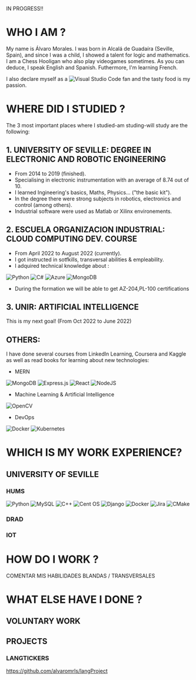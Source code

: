 IN PROGRESS!!
# WHO I AM ?
My name is Álvaro Morales. I was born in Alcalá de Guadaíra (Seville, Spain), and since I was a child, I showed a talent for logic and mathematics. I am a Chess Hooligan who also play videogames sometimes. As you can deduce, I speak English and Spanish. Futhermore, I'm learning French.

I also declare myself as a  ![Visual Studio Code](https://img.shields.io/badge/Visual%20Studio%20Code-0078d7.svg?style=for-the-badge&logo=visual-studio-code&logoColor=white)  fan and the tasty food is my passion.

<!-- ![LinkedIn](https://img.shields.io/badge/linkedin-%230077B5.svg?style=for-the-badge&logo=linkedin&logoColor=white)[LinkedIn](https://www.linkedin.com/in/alvaro-morales-m%C3%A1rquez/) -->

# WHERE DID I STUDIED ?
The 3 most important places where I studied-am studing-will study are the following:
## 1. UNIVERSITY OF SEVILLE:  DEGREE IN ELECTRONIC AND ROBOTIC ENGINEERING
-  From 2014 to 2019 (finished).
- Specialising in electronic instrumentation with an average of 8.74 out of 10.
- I learned Ingineering's basics, Maths, Physics... ("the basic kit").
- In the degree there were strong subjects in robotics, electronics and control (among others).
- Industrial software were used as Matlab or Xilinx environements.
## 2. ESCUELA ORGANIZACION INDUSTRIAL: CLOUD COMPUTING DEV. COURSE
- From April 2022 to August 2022 (currently).
- I got instructed in sotfkills, transversal abilities & empleability.
- I adquired technical knowledge about :

![Python](https://img.shields.io/badge/python-3670A0?style=for-the-badge&logo=python&logoColor=ffdd54) 
![C#](https://img.shields.io/badge/c%23-%23239120.svg?style=for-the-badge&logo=c-sharp&logoColor=white) 
![Azure](https://img.shields.io/badge/azure-%230072C6.svg?style=for-the-badge&logo=microsoftazure&logoColor=white)
![MongoDB](https://img.shields.io/badge/MongoDB-%234ea94b.svg?style=for-the-badge&logo=mongodb&logoColor=white)
- During the formation we will be able to get AZ-204,PL-100 certifications

## 3. UNIR: ARTIFICIAL INTELLIGENCE 
This is my next goal! (From Oct 2022 to June 2022)

## OTHERS:
I have done several courses from LinkedIn Learning, Coursera and Kaggle as well as read books for learning about new technologies:
- MERN

![MongoDB](https://img.shields.io/badge/MongoDB-%234ea94b.svg?style=for-the-badge&logo=mongodb&logoColor=white)
![Express.js](https://img.shields.io/badge/express.js-%23404d59.svg?style=for-the-badge&logo=express&logoColor=%2361DAFB)
![React](https://img.shields.io/badge/react-%2320232a.svg?style=for-the-badge&logo=react&logoColor=%2361DAFB)
![NodeJS](https://img.shields.io/badge/node.js-6DA55F?style=for-the-badge&logo=node.js&logoColor=white)

- Machine Learning & Artificial Intelligence

![OpenCV](https://img.shields.io/badge/opencv-%23white.svg?style=for-the-badge&logo=opencv&logoColor=white)

- DevOps

![Docker](https://img.shields.io/badge/docker-%230db7ed.svg?style=for-the-badge&logo=docker&logoColor=white)
![Kubernetes](https://img.shields.io/badge/kubernetes-%23326ce5.svg?style=for-the-badge&logo=kubernetes&logoColor=white)



# WHICH IS MY WORK EXPERIENCE?
## UNIVERSITY OF SEVILLE

### HUMS

![Python](https://img.shields.io/badge/python-3670A0?style=for-the-badge&logo=python&logoColor=ffdd54)
![MySQL](https://img.shields.io/badge/mysql-%2300f.svg?style=for-the-badge&logo=mysql&logoColor=white)
![C++](https://img.shields.io/badge/c++-%2300599C.svg?style=for-the-badge&logo=c%2B%2B&logoColor=white)
![Cent OS](https://img.shields.io/badge/cent%20os-002260?style=for-the-badge&logo=centos&logoColor=F0F0F0)
![Django](https://img.shields.io/badge/django-%23092E20.svg?style=for-the-badge&logo=django&logoColor=white)
![Docker](https://img.shields.io/badge/docker-%230db7ed.svg?style=for-the-badge&logo=docker&logoColor=white)
![Jira](https://img.shields.io/badge/jira-%230A0FFF.svg?style=for-the-badge&logo=jira&logoColor=white)
![CMake](https://img.shields.io/badge/CMake-%23008FBA.svg?style=for-the-badge&logo=cmake&logoColor=white)

### DRAD

### IOT

# HOW DO I WORK ?
COMENTAR MIS HABILIDADES BLANDAS / TRANSVERSALES

# WHAT ELSE HAVE I DONE ?
## VOLUNTARY WORK

## PROJECTS
### LANGTICKERS
https://github.com/alvaromrls/langProject

